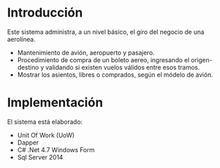 # Introducción
Este sistema administra, a un nivel básico, el giro del negocio de una aerolínea.

- Mantenimiento de avión, aeropuerto y pasajero.
- Procedimiento de compra de un boleto aereo, ingresando el origen-destino y validando si existen vuelos válidos entre esos tramos.
- Mostrar los asientos, libres o comprados, según el módelo de avión.

# Implementación
El sistema está elaborado: 

- Unit Of Work (UoW)
- Dapper
- C# .Net 4.7 Windows Form
- Sql Server 2014
